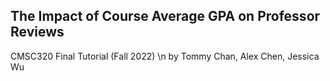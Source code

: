 ## The Impact of Course Average GPA on Professor Reviews

CMSC320 Final Tutorial (Fall 2022) \n
by Tommy Chan, Alex Chen, Jessica Wu

